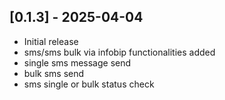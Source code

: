 ## [0.1.3] - 2025-04-04

- Initial release
- sms/sms bulk via infobip functionalities added 
- single sms message send 
- bulk sms send 
- sms single or bulk status check 
